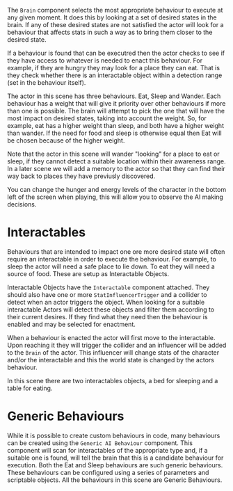 The `Brain` component selects the most appropriate behaviour to execute at any given moment. It does this by looking at a set of desired states in the brain. If any of these desired states are not satisfied the actor will look for a behaviour that affects stats in such a way as to bring them closer to the desired state.

If a behaviour is found that can be executred then the actor checks to see if they have access to whatever is needed to enact this behaviour. For example, if they are hungry they may look for a place they can eat. That is they check whether there is an interactable object within a detection range (set in the behaviour itself).

The actor in this scene has three behaviours. Eat, Sleep and Wander. Each behaviour has a weight that will give it priority over other behaviours if more than one is possible. The brain will attempt to pick the one that will have the most impact on desired states, taking into account the weight. So, for example, eat has a higher weight than sleep, and both have a higher weight than wander. If the need for food and sleep is otherwise equal then Eat will be chosen because of the higher weight. 

Note that the actor in this scene will wander "looking" for a place to eat or sleep, if they cannot detect a suitable location within their awareness range. In a later scene we will add a memory to the actor so that they can find their way back to places they have previusly discovered.

You can change the hunger and energy levels of the character in the bottom left of the screen when playing, this will allow you to observe the AI making decisions.

# Interactables

Behaviours that are intended to impact one ore more desired state will often require an interactable in order to execute the behaviour. For example, to sleep the actor will need a safe place to lie down. To eat they will need a source of food. These are setup as Interactable Objects. 

Interactable Objects have the `Interactable` component attached. They should also have one or more `StatInfluencerTrigger` and a collider to detect when an actor triggers the object. When looking for a suitable interactable Actors will detect these objects and filter them according to their current desires. If they find what they need then the behaviour is enabled and may be selected for enactment.

When a behaviour is enacted the actor will first move to the interactable. Upon reaching it they will trigger the collider and an influencer will be added to the `Brain` of the actor. This influencer will change stats of the character and/or the interactable and this the world state is changed by the actors behaviour. 

In this scene there are two interactables objects, a bed for sleeping and a table for eating.

# Generic Behaviours

While it is possible to create custom behaviours in code, many behaviours can be created using the `Generic AI Behaviour` component. This component will scan for interactables of the appropriate type and, if a suitable one is found, will tell the brain that this is a candidate behaviour for execution. Both the Eat and Sleep behaviours are such generic behaviours. These behaviours can be configured using a series of parameters and scriptable objects. All the behaviours in this scene are Generic Behaviours. 